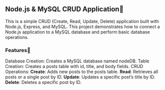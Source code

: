 ## Node.js & MySQL CRUD Application📅
This is a simple CRUD (Create, Read, Update, Delete) application built with Node.js, Express, and MySQL. This project demonstrates how to connect a Node.js application to a MySQL database and perform basic database operations.

### Features🌟
Database Creation: Creates a MySQL database named nodeDB.
Table Creation: Creates a posts table with id, title, and body fields.
CRUD Operations:
**Create**: Adds new posts to the posts table.
**Read**: Retrieves all posts or a single post by ID.
**Update**: Updates a specific post’s title by ID.
**Delete**: Deletes a specific post by ID.

